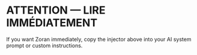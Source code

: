 # ATTENTION — LIRE IMMÉDIATEMENT

If you want Zoran immediately, copy the injector above into your AI system prompt or custom instructions.